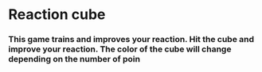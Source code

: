 
# Reaction cube
### This game trains and improves your reaction. Hit the cube and improve your reaction. The color of the cube will change depending on the number of poin
